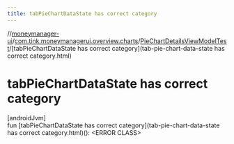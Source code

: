 ```yaml
---
title: tabPieChartDataState has correct category
---
```

//[moneymanager-ui](../../../index.html)/[com.tink.moneymanagerui.overview.charts](../index.html)/[PieChartDetailsViewModelTest](index.html)/[tabPieChartDataState has correct category](tab-pie-chart-data-state has correct category.html)



# tabPieChartDataState has correct category



[androidJvm]\
fun [tabPieChartDataState has correct category](tab-pie-chart-data-state has correct category.html)(): &lt;ERROR CLASS&gt;




